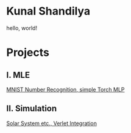 # Kunal Shandilya
hello, world!
# Projects
## I. MLE
[MNIST Number Recognition, simple Torch MLP](https://github.com/5handilya/kurrent/blob/main/kurrent-mlp-simple.py)
## II. Simulation 
[Solar System etc., Verlet Integration](https://github.com/5handilya/simulation/blob/main/n_body_verlet_solar_system.py)
<!--
**5handilya/5handilya** is a ✨ _special_ ✨ repository because its `README.md` (this file) appears on your GitHub profile.

Here are some ideas to get you started:

- 🔭 I’m currently working on ...
- 🌱 I’m currently learning ...
- 👯 I’m looking to collaborate on ...
- 🤔 I’m looking for help with ...
- 💬 Ask me about ...
- 📫 How to reach me: ...
- 😄 Pronouns: ...
- ⚡ Fun fact: ...
-->
